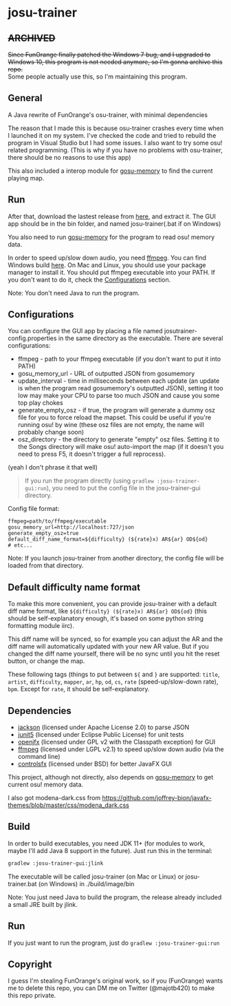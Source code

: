 # josu-trainer

## ~~ARCHIVED~~
~~Since FunOrange finally patched the Windows 7 bug, and I upgraded to Windows 10, this program is not needed anymore, so I'm gonna archive this repo.~~  
Some people actually use this, so I'm maintaining this program.

## General

A Java rewrite of FunOrange's osu-trainer, with minimal dependencies

The reason that I made this is because osu-trainer crashes every time when I launched it on my system. I've checked the code and tried to rebuild the program in Visual Studio but I had some issues. I also want to try some osu! related programming.
(This is why if you have no problems with osu-trainer, there should be no reasons to use this app)

This also included a interop module for [gosu-memory](https://github.com/l3lackShark/gosumemory) to find the current playing map.

## Run

After that, download the lastest release from [here](https://github.com/ngoduyanh/josu-trainer/releases), and extract it. The GUI app should be in the bin folder, and named josu-trainer(.bat if on Windows)

You also need to run [gosu-memory](https://github.com/l3lackShark/gosumemory) for the program to read osu! memory data.

In order to speed up/slow down audio, you need [ffmpeg](https://www.ffmpeg.org). You can find Windows build [here](https://www.gyan.dev/ffmpeg/builds/). On Mac and Linux, you should use your package manager to install it. You should put ffmpeg executable into your PATH. If you don't want to do it, check the [Configurations](#configurations) section.

Note: You don't need Java to run the program.

## Configurations

You can configure the GUI app by placing a file named josutrainer-config.properties in the same directory as the executable. There are several configurations:

* ffmpeg - path to your ffmpeg executable (if you don't want to put it into PATH)
* gosu_memory_url - URL of outputted JSON from gosumemory
* update_interval - time in milliseconds between each update (an update is when the program read gosumemory's outputted JSON), setting it too low may make your CPU to parse too much JSON and cause you some top play chokes
* generate_empty_osz - if true, the program will generate a dummy osz file for you to force reload the mapset. This could be useful if you're running osu! by wine (these osz files are not empty, the name will probably change soon)
* osz_directory - the directory to generate "empty" osz files. Setting it to the Songs directory will make osu! auto-import the map (if it doesn't you need to press F5, it doesn't trigger a full reprocess).

(yeah I don't phrase it that well)

> If you run the program directly (using `gradlew :josu-trainer-gui:run`), you need to put the config file in the josu-trainer-gui directory.

Config file format:
```properties
ffmpeg=path/to/ffmpeg/executable
gosu_memory_url=http://localhost:727/json
generate_empty_osz=true
default_diff_name_format=${difficulty} (${rate}x) AR${ar} OD${od}
# etc...
```

Note: If you launch josu-trainer from another directory, the config file will be loaded from that directory.

## Default difficulty name format

To make this more convenient, you can provide josu-trainer with a default diff name format, like ```${difficulty} (${rate}x) AR${ar} OD${od}``` (this should be self-explanatory enough, it's based on some python string formatting module iirc).

This diff name will be synced, so for example you can adjust the AR and the diff name will automatically updated with your new AR value. But if you changed the diff name yourself, there will be no sync until you hit the reset button, or change the map.

These following tags (things to put between ```${``` and ```}``` are supported: ```title```, ```artist```, ```difficulty```, ```mapper```, ```ar```, ```hp```, ```od```, ```cs```, ```rate``` (speed-up/slow-down rate), ```bpm```. Except for ```rate```, it should be self-explanatory.

## Dependencies

* [jackson](https://github.com/FasterXML/jackson-databind) (licensed under Apache License 2.0) to parse JSON
* [junit5](https://github.com/junit-team/junit5) (licensed under Eclipse Public License) for unit tests
* [openjfx](https://github.com/openjdk/jfx) (licensed under GPL v2 with the Classpath exception) for GUI
* [ffmpeg](https://www.ffmpeg.org) (licensed under LGPL v2.1) to speed up/slow down audio (via the command line)
* [controlsfx](https://github.com/controlsfx/controlsfx) (licensed under BSD) for better JavaFX GUI

This project, although not directly, also depends on [gosu-memory](https://github.com/l3lackShark/gosumemory) to get current osu! memory data.

I also got modena-dark.css from https://github.com/joffrey-bion/javafx-themes/blob/master/css/modena_dark.css

## Build

In order to build executables, you need JDK 11+ (for modules to work, maybe I'll add Java 8 support in the future). Just run this in the terminal: 

```bash
gradlew :josu-trainer-gui:jlink
```

The executable will be called josu-trainer (on Mac or Linux) or josu-trainer.bat (on Windows) in ./build/image/bin

Note: You just need Java to build the program, the release already included a small JRE built by jlink.

## Run

If you just want to run the program, just do ```gradlew :josu-trainer-gui:run```

## Copyright

I guess I'm stealing FunOrange's original work, so if you (FunOrange) wants me to delete this repo, you can DM me on Twitter (@majotb420) to make this repo private.

